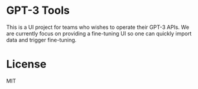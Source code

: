# GPT-3 Tools

This is a UI project for teams who wishes to operate their GPT-3 APIs. We are currently focus on providing a fine-tuning UI so one can quickly import data and trigger fine-tuning.

# License

MIT
